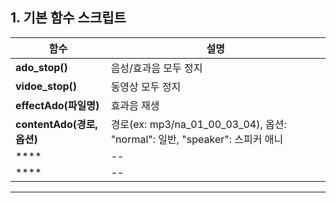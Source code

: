 ## 1. 기본 함수 스크립트

|함수|설명|
|--|--|
|**ado_stop()**|음성/효과음 모두 정지|
|**vidoe_stop()**|동영상 모두 정지|
|**effectAdo(파일명)**|효과음 재생|
|**contentAdo(경로, 옵션)**|경로(ex: mp3/na_01_00_03_04), 옵션: "normal": 일반, "speaker": 스피커 애니|
|****|--|
|****|--|


***
